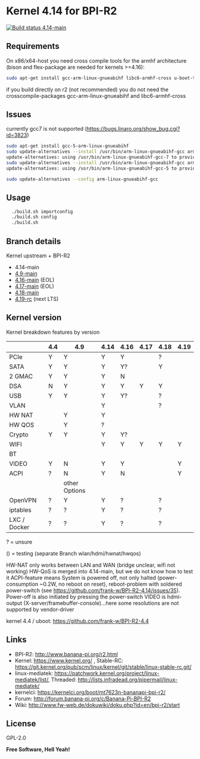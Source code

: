 # Kernel 4.14 for BPI-R2

<a href="https://travis-ci.com/frank-w/BPI-R2-4.14" target="_blank"><img src="https://travis-ci.com/frank-w/BPI-R2-4.14.svg?branch=4.14-main" alt="Build status 4.14-main"></a>

## Requirements

On x86/x64-host you need cross compile tools for the armhf architecture (bison and flex-package are needed for kernels >=4.16):
```sh
sudo apt-get install gcc-arm-linux-gnueabihf libc6-armhf-cross u-boot-tools bc make gcc libc6-dev libncurses5-dev libssl-dev bison flex
```
if you build directly on r2 (not recommended) you do not need the crosscompile-packages gcc-arm-linux-gnueabihf and libc6-armhf-cross

## Issues
currently gcc7 is not supported (https://bugs.linaro.org/show_bug.cgi?id=3823)
```sh
sudo apt-get install gcc-5-arm-linux-gnueabihf
sudo update-alternatives --install /usr/bin/arm-linux-gnueabihf-gcc arm-linux-gnueabihf-gcc /usr/bin/arm-linux-gnueabihf-gcc-7  50
update-alternatives: using /usr/bin/arm-linux-gnueabihf-gcc-7 to provide /usr/bin/arm-linux-gnueabihf-gcc (arm-linux-gnueabihf-gcc) in auto mode
sudo update-alternatives --install /usr/bin/arm-linux-gnueabihf-gcc arm-linux-gnueabihf-gcc /usr/bin/arm-linux-gnueabihf-gcc-5  100
update-alternatives: using /usr/bin/arm-linux-gnueabihf-gcc-5 to provide /usr/bin/arm-linux-gnueabihf-gcc (arm-linux-gnueabihf-gcc) in auto mode

sudo update-alternatives --config arm-linux-gnueabihf-gcc
```

## Usage

```sh
  ./build.sh importconfig
  ./build.sh config
  ./build.sh
```

## Branch details

Kernel upstream + BPI-R2
* 4.14-main
* <a href="https://github.com/frank-w/BPI-R2-4.14/tree/4.9-main">4.9-main</a>
* <a href="https://github.com/frank-w/BPI-R2-4.14/tree/4.16-main">4.16-main</a> (EOL)
* <a href="https://github.com/frank-w/BPI-R2-4.14/tree/4.17-main">4.17-main</a> (EOL)
* <a href="https://github.com/frank-w/BPI-R2-4.14/tree/4.18-main">4.18-main</a>
* <a href="https://github.com/frank-w/BPI-R2-4.14/tree/4.19-rc">4.19-rc</a> (next LTS)

## Kernel version

Kernel breakdown features by version

|          | 4.4 | 4.9 | 4.14 | 4.16 | 4.17 | 4.18 | 4.19 |
|----------| --- | --- | --- | --- | --- | --- | --- |
| PCIe     |  Y  |  Y  |  Y  |  Y  |     |   ?  |    |
| SATA     |  Y  |  Y  |  Y  |  Y?  |     |  Y   |    |
| 2 GMAC   |  Y  |  Y  |  Y  |  N  |     |     |    |
| DSA      |  N  |  Y  |  Y  |  Y  |  Y  |   Y  |    |
| USB      |  Y  |  Y  |  Y  |  Y?  |     |  ?   |    |
| VLAN     |     |     |  Y  |     |     |  ?   |    |
| HW NAT   |     |  Y  |  Y |     |     |     |    |
| HW QOS   |     |  Y  |  ? |     |     |     |    |
| Crypto   |  Y  |  Y  |  Y  |  Y?  |     |     |    |
| WIFI     |     |     |  Y  |  Y |  Y  |   Y  |  Y  |
| BT       |     |     |     |     |     |     |    |
| VIDEO    |  Y  |  N  |  Y  |  Y  |     |     |  Y  |
| ACPI |  ?  |  N  |  Y  |  N  |     |     |  Y  |
||| other Options ||||     |    |
| OpenVPN  |  ?  |  Y  |  Y  |  ?  |     |   ?  |    |
| iptables |  ?  |  ?  |  Y  |  ?  |     |   ?  |    |
| LXC / Docker |  ?  |  ?  |  Y  |  ?  |     |  ?   |    |

? = unsure

() = testing (separate Branch wlan/hdmi/hwnat/hwqos)

HW-NAT only works between LAN and WAN (bridge unclear, wifi not working)
HW-QoS is merged into 4.14-main, but we do not know how to test it
ACPI-feature means System is powered off, not only halted (power-consumption ~0.2W, no reboot on reset), reboot-problem with soldered power-switch (see https://github.com/frank-w/BPI-R2-4.14/issues/35). Power-off is also initiated by pressing the power-switch
VIDEO is hdmi-output (X-server/framebuffer-console)...here some resolutions are not supported by vendor-driver

kernel 4.4 / uboot: https://github.com/frank-w/BPI-R2-4.4

## Links

* BPI-R2: http://www.banana-pi.org/r2.html
* Kernel: https://www.kernel.org/ , Stable-RC: https://git.kernel.org/pub/scm/linux/kernel/git/stable/linux-stable-rc.git/
* linux-mediatek: https://patchwork.kernel.org/project/linux-mediatek/list/, Threaded: http://lists.infradead.org/pipermail/linux-mediatek/
* kernelci: https://kernelci.org/boot/mt7623n-bananapi-bpi-r2/
* Forum: http://forum.banana-pi.org/c/Banana-Pi-BPI-R2
* Wiki: http://www.fw-web.de/dokuwiki/doku.php?id=en/bpi-r2/start

License
----

GPL-2.0

**Free Software, Hell Yeah!**
